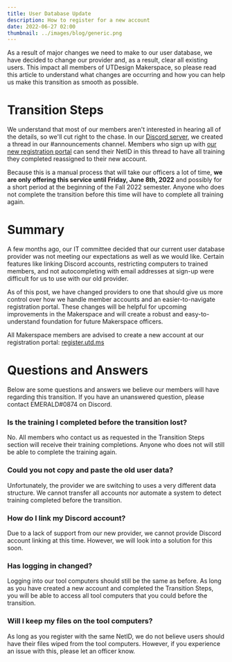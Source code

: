 ```yaml
---
title: User Database Update
description: How to register for a new account
date: 2022-06-27 02:00
thumbnail: ../images/blog/generic.png
---
```


As a result of major changes we need to make to our user database, we have decided to change our provider and, as a result, clear all existing users. This impact all members of UTDesign Makerspace, so please read this article to understand what changes are occurring and how you can help us make this transition as smooth as possible.

# Transition Steps
We understand that most of our members aren't interested in hearing all of the details, so we'll cut right to the chase. In our [Discord server](https://discord.gg/VQzQMnnWnx), we created a thread in our #announcements channel. Members who sign up with [our new registration portal](https://register.utd.ms) can send their NetID in this thread to have all training they completed reassigned to their new account.

Because this is a manual process that will take our officers a lot of time, **we are only offering this service until Friday, June 8th, 2022** and possibly for a short period at the beginning of the Fall 2022 semester. Anyone who does not complete the transition before this time will have to complete all training again.

# Summary
A few months ago, our IT committee decided that our current user database provider was not meeting our expectations as well as we would like. Certain features like linking Discord accounts, restricting computers to trained members, and not autocompleting with email addresses at sign-up were difficult for us to use with our old provider.

As of this post, we have changed providers to one that should give us more control over how we handle member accounts and an easier-to-navigate registration portal. These changes will be helpful for upcoming improvements in the Makerspace and will create a robust and easy-to-understand foundation for future Makerspace officers.

All Makerspace members are advised to create a new account at our registration portal: [register.utd.ms](https://register.utd.ms)

# Questions and Answers
Below are some questions and answers we believe our members will have regarding this transition. If you have an unanswered question, please contact EMERALD#0874 on Discord.

### Is the training I completed before the transition lost?
No. All members who contact us as requested in the Transition Steps section will receive their training completions. Anyone who does not will still be able to complete the training again.

### Could you not copy and paste the old user data?
Unfortunately, the provider we are switching to uses a very different data structure. We cannot transfer all accounts nor automate a system to detect training completed before the transition.

### How do I link my Discord account?
Due to a lack of support from our new provider, we cannot provide Discord account linking at this time. However, we will look into a solution for this soon.

### Has logging in changed?
Logging into our tool computers should still be the same as before. As long as you have created a new account and completed the Transition Steps, you will be able to access all tool computers that you could before the transition.

### Will I keep my files on the tool computers?
As long as you register with the same NetID, we do not believe users should have their files wiped from the tool computers. However, if you experience an issue with this, please let an officer know.